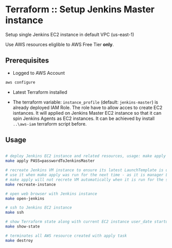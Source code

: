 # Terraform :: Setup Jenkins Master instance

Setup single Jenkins EC2 instance in default VPC (us-east-1)

Use  AWS resources eliglible to AWS Free Tier __only__.

## Prerequisites

* Logged to AWS Account

```bash
aws configure
```

* Latest Terraform installed

* The terraform variable: `instance_profile` (default: `jenkins-master`) is already deployed IAM Role.
  The role have to allow acces to create EC2 isntances. It will applied on Jenkins Master EC2 instance so that it can spin Jenkins Agents as EC2 instances. It can be achieved by install `..\aws-iam` terraform script before.

## Usage

```bash

# deploy Jenkins EC2 instance and related resources, usage: make apply PASS=passwordForJenkinsMaster
make apply PASS=passwordToJenkinsMaster

# recreate Jenkins VM instance to ensure its latest LaunchTemplate is used
# use it when make apply was run for the next time - as it is manager LaunchTemplate and AutoScalling Group
# make apply will not recrete VM automatically when it is run for the second time - it has to be triggered manually
make recreate-instance

# open web browser with Jenkins instance
make open-jenkins

# ssh to Jenkins EC2 instance
make ssh

# show Terraform state along with current EC2 instance user_date startup script
make show-state

# terminates all AWS resource created with apply task
make destroy
```
